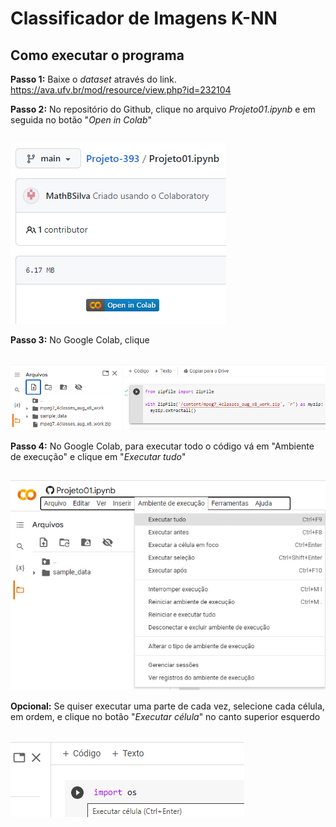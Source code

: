 # Classificador de Imagens K-NN

## Como executar o programa

**Passo 1:** Baixe o *dataset* através do link.
https://ava.ufv.br/mod/resource/view.php?id=232104

**Passo 2:** No repositório do Github, clique no arquivo *Projeto01.ipynb* e em seguida no botão "*Open in Colab*"
##
<img src= "https://github.com/MathBSilva/Projeto-393/blob/a09b8eae4ad55b03668351d59a639eaea9f15d54/instru%C3%A7%C3%B5es/passo2.jpg">

**Passo 3:** No Google Colab, clique
##
<img src= "https://github.com/MathBSilva/Projeto-393/blob/098efb95d5fa3e17a8e2c10b4d8f9f709fcf37ae/instru%C3%A7%C3%B5es/passo3.png">

**Passo 4:** No Google Colab, para executar todo o código vá em "Ambiente de execução" e clique em "*Executar tudo*"
##
<img src= "https://github.com/MathBSilva/Projeto-393/blob/4b38d0a4b706ac8d33f9ab5e69ae0ebff2bac7a8/instru%C3%A7%C3%B5es/passo4.jpg">

**Opcional:** Se quiser executar uma parte de cada vez, selecione cada célula, em ordem, e clique no botão "*Executar célula*" no canto superior esquerdo
##
<img src= "https://github.com/MathBSilva/Projeto-393/blob/b781fff4f35a97bb9edc8210a0a12e8402a5f4c9/instru%C3%A7%C3%B5es/opcional.jpg">
